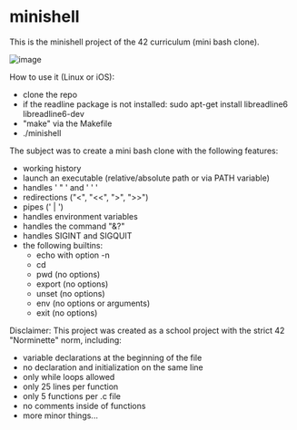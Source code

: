 # minishell

This is the minishell project of the 42 curriculum (mini bash clone).

![image](https://user-images.githubusercontent.com/98647720/191199572-97399e01-02a7-4319-a7e4-0249501796c8.png)

How to use it (Linux or iOS):
- clone the repo
- if the readline package is not installed: sudo apt-get install libreadline6 libreadline6-dev
- "make" via the Makefile
- ./minishell

The subject was to create a mini bash clone with the following features:
- working history
- launch an executable (relative/absolute path or via PATH variable)
- handles ' " ' and ' ' '
- redirections ("<", "<<", ">", ">>")
- pipes (' | ')
- handles environment variables
- handles the command "&?"
- handles SIGINT and SIGQUIT
- the following builtins:
   - echo with option -n
   - cd
   - pwd (no options)
   - export (no options)
   - unset (no options)
   - env (no options or arguments)
   - exit (no options)

Disclaimer:
This project was created as a school project with the strict 42 "Norminette" norm, including: 
- variable declarations at the beginning of the file
- no declaration and initialization on the same line
- only while loops allowed
- only 25 lines per function
- only 5 functions per .c file
- no comments inside of functions
- more minor things...
